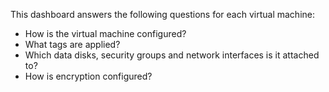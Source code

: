 This dashboard answers the following questions for each virtual machine:

- How is the virtual machine configured?
- What tags are applied?
- Which data disks, security groups and network interfaces is it attached to?
- How is encryption configured?

